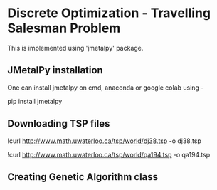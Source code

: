 # Discrete Optimization - Travelling Salesman Problem

This is implemented using 'jmetalpy' package.

## JMetalPy installation
One can install jmetalpy on cmd, anaconda or google colab using - 

pip install jmetalpy

## Downloading TSP files

!curl http://www.math.uwaterloo.ca/tsp/world/dj38.tsp -o dj38.tsp

!curl http://www.math.uwaterloo.ca/tsp/world/qa194.tsp -o qa194.tsp

## Creating Genetic Algorithm class 
